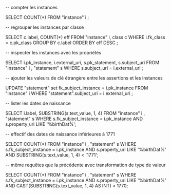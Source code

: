 
-- compter les instances

SELECT COUNT(*)
FROM "instance" i ;


-- regrouper les instances par classe  

SELECT c.label, COUNT(*) eff
FROM "instance" i, class c 
WHERE i.fk_class = c.pk_class 
GROUP BY c.label 
ORDER BY eff DESC ;



-- inspecter les instances avec les propriétés

SELECT i.pk_instance, i.external_uri, s.pk_statement, s.subject_uri 
FROM "instance" i , "statement" s 
WHERE s.subject_uri = i.external_uri ;


-- ajouter les valeurs de clé étrangère entre les assertions et les instances

UPDATE "statement"  set fk_subject_instance = i.pk_instance 
FROM "instance" i 
WHERE "statement".subject_uri = i.external_uri ;

-- lister les dates de naissance

SELECT i.label, SUBSTRING(s.text_value, 1, 4)
FROM "instance" i , "statement" s 
WHERE s.fk_subject_instance  = i.pk_instance
AND s.property_uri LIKE '%birthDat%';

-- effectif des dates de naissance inférieures à 1771

SELECT COUNT(*) 
FROM "instance" i , "statement" s 
WHERE s.fk_subject_instance  = i.pk_instance
AND s.property_uri LIKE '%birthDat%'
AND SUBSTRING(s.text_value, 1, 4) < '1771';

-- même requêtes que la précédente avec transformation de type de valeur

SELECT COUNT(*) 
FROM "instance" i , "statement" s 
WHERE s.fk_subject_instance  = i.pk_instance
AND s.property_uri LIKE '%birthDat%'
AND CAST(SUBSTRING(s.text_value, 1, 4) AS INT) < 1770;





